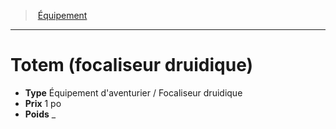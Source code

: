 ﻿---
!Equipment
Type: Équipement d'aventurier / Focaliseur druidique
Price: 1 po
Weight: _
Id: equipment_hd.md#totem-focaliseur-druidique
ParentLink: equipment_hd.md#Équipement
Name: Totem (focaliseur druidique)
ParentName: Équipement
NameLevel: 1
---
> [Équipement](hd_equipment.md)

---

# Totem (focaliseur druidique)

- **Type** Équipement d'aventurier / Focaliseur druidique
- **Prix** 1 po
- **Poids** _

